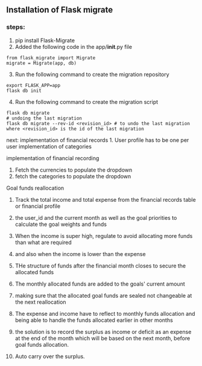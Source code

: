 ## Installation of Flask migrate
### steps:
1. pip install Flask-Migrate
2. Added the following code in the app/__init__.py file
```
from flask_migrate import Migrate
migrate = Migrate(app, db)
```
3. Run the following command to create the migration repository
```
export FLASK_APP=app
flask db init
```

4. Run the following command to create the migration script
```
flask db migrate
# undoing the last migration
flask db migrate --rev-id <revision_id> # to undo the last migration where <revision_id> is the id of the last migration

```

next:
implementation of financial records
    1. User profile has to be one per user
implementation of categories


implementation of financial recording
1. Fetch the currencies to populate the dropdown
2. fetch the categories to populate the dropdown

Goal funds reallocation
1. Track the total income and total expense from the financial records table or financial profile

2. the user_id and the current month as well as the goal priorities to calculate the goal weights and funds
3. When the income is super high, regulate to avoid allocating more funds than what are required
4. and also when the income is lower than the expense
5. THe structure of funds after the financial month closes to secure the allocated funds
6. The monthly allocated funds are added to the goals' current amount
7. making sure that the allocated goal funds are sealed not changeable at the next reallocation
8. The expense and income have to reflect to monthly funds allocation and being able to handle the funds allocated earlier in other months
9. the solution is to record the surplus as income or deficit as an expense at the end of the month which will be based on the next month, before goal funds allocation.
10. Auto carry over the surplus.
